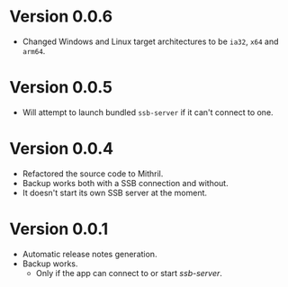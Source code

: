 # Version 0.0.6

- Changed Windows and Linux target architectures to be `ia32`, `x64` and `arm64`.

# Version 0.0.5

- Will attempt to launch bundled `ssb-server` if it can't connect to one.

# Version 0.0.4

- Refactored the source code to Mithril.
- Backup works both with a SSB connection and without.
- It doesn't start its own SSB server at the moment.

# Version 0.0.1

- Automatic release notes generation.
- Backup works.
  - Only if the app can connect to or start _ssb-server_.
